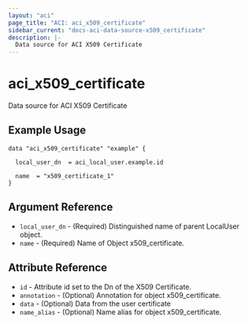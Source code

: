 ```yaml
---
layout: "aci"
page_title: "ACI: aci_x509_certificate"
sidebar_current: "docs-aci-data-source-x509_certificate"
description: |-
  Data source for ACI X509 Certificate
---
```


# aci_x509_certificate #
Data source for ACI X509 Certificate

## Example Usage ##

```hcl
data "aci_x509_certificate" "example" {

  local_user_dn  = aci_local_user.example.id

  name  = "x509_certificate_1"
}
```
## Argument Reference ##
* `local_user_dn` - (Required) Distinguished name of parent LocalUser object.
* `name` - (Required) Name of Object x509_certificate.



## Attribute Reference

* `id` - Attribute id set to the Dn of the X509 Certificate.
* `annotation` - (Optional) Annotation for object x509_certificate.
* `data` - (Optional) Data from the user certificate
* `name_alias` - (Optional) Name alias for object x509_certificate.
